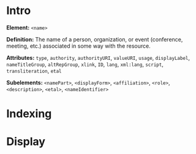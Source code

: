 # Intro

**Element:** ```<name>```

**Definition:** The name of a person, organization, or event (conference, meeting, etc.)
associated in some way with the resource.

**Attributes:**
```type```,
```authority```,
```authorityURI```,
```valueURI```,
```usage```,
```displayLabel```,
```nameTitleGroup```,
```altRepGroup```,
```xlink```,
```ID```,
```lang```,
```xml:lang```,
```script```,
```transliteration```,
```etal```

**Subelements:**
```<namePart>```,
```<displayForm>```,
```<affiliation>```,
```<role>```,
```<description>```,
```<etal>```,
```<nameIdentifier>```

# Indexing

# Display
